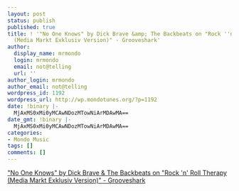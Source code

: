 ```yaml
---
layout: post
status: publish
published: true
title: ! '"No One Knows" by Dick Brave &amp; The Backbeats on "Rock ''n'' Roll Therapy
  (Media Markt Exklusiv Version)" - Grooveshark'
author:
  display_name: mrmondo
  login: mrmondo
  email: not@telling
  url: ''
author_login: mrmondo
author_email: not@telling
wordpress_id: 1192
wordpress_url: http://wp.mondotunes.org/?p=1192
date: !binary |-
  MjAxMS0xMi0yMCAwNDozMTowNiArMDAwMA==
date_gmt: !binary |-
  MjAxMS0xMi0yMCAwNDozMTowNiArMDAwMA==
categories:
- Mondo Music
tags: []
comments: []
---
```

<a href='http://#/s/No One Knows/4hiVLC?src=5'>"No One Knows" by Dick Brave &amp; The Backbeats on "Rock 'n' Roll Therapy (Media Markt Exklusiv Version)" - Grooveshark</a>
